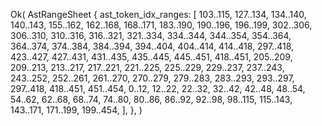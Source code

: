 Ok(
    AstRangeSheet {
        ast_token_idx_ranges: [
            103..115,
            127..134,
            134..140,
            140..143,
            155..162,
            162..168,
            168..171,
            183..190,
            190..196,
            196..199,
            302..306,
            306..310,
            310..316,
            316..321,
            321..334,
            334..344,
            344..354,
            354..364,
            364..374,
            374..384,
            384..394,
            394..404,
            404..414,
            414..418,
            297..418,
            423..427,
            427..431,
            431..435,
            435..445,
            445..451,
            418..451,
            205..209,
            209..213,
            213..217,
            217..221,
            221..225,
            225..229,
            229..237,
            237..243,
            243..252,
            252..261,
            261..270,
            270..279,
            279..283,
            283..293,
            293..297,
            297..418,
            418..451,
            451..454,
            0..12,
            12..22,
            22..32,
            32..42,
            42..48,
            48..54,
            54..62,
            62..68,
            68..74,
            74..80,
            80..86,
            86..92,
            92..98,
            98..115,
            115..143,
            143..171,
            171..199,
            199..454,
        ],
    },
)